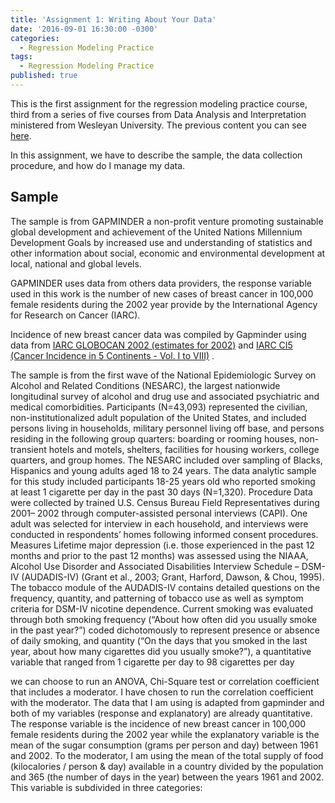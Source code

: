 ```yaml
---
title: 'Assignment 1: Writing About Your Data'
date: '2016-09-01 16:30:00 -0300'
categories:
  - Regression Modeling Practice
tags:
  - Regression Modeling Practice
published: true
---
```

This is the first assignment for the regression modeling practice course, third from a series of five courses from Data Analysis and Interpretation ministered from Wesleyan University.
The previous content you can see [here](https://yan-duarte.github.io/tags/).

In this assignment, we have to describe the sample, the data collection procedure, and how do I manage my data.


## Sample

The sample is from GAPMINDER a non-profit venture promoting sustainable global development and achievement of the United Nations Millennium Development Goals by increased use and understanding of statistics and other information about social, economic and environmental development at local, national and global levels.

GAPMINDER uses data from others data providers, the response variable used in this work is the number of new cases of breast cancer in 100,000 female residents during the 2002 year provide by the International Agency for Research on Cancer (IARC).

Incidence of new breast cancer data was compiled by Gapminder using data from [IARC GLOBOCAN 2002 (estimates for 2002)](http://globocan.iarc.fr/) and [IARC CI5 (Cancer Incidence in 5 Continents - Vol. I to VIII)](http://ci5.iarc.fr/) .



The sample is from the first wave of the National Epidemiologic Survey on Alcohol and
Related Conditions (NESARC), the largest nationwide longitudinal survey of alcohol and
drug use and associated psychiatric and medical comorbidities. Participants (N=43,093)
represented the civilian, non-institutionalized adult population of the United States, and
included persons living in households, military personnel living off base, and persons
residing in the following group quarters: boarding or rooming houses, non-transient hotels
and motels, shelters, facilities for housing workers, college quarters, and group homes. The
NESARC included over sampling of Blacks, Hispanics and young adults aged 18 to 24 years.
The data analytic sample for this study included participants 18-25 years old who reported
smoking at least 1 cigarette per day in the past 30 days (N=1,320).
Procedure
Data were collected by trained U.S. Census Bureau Field Representatives during 2001–
2002 through computer-assisted personal interviews (CAPI). One adult was selected for
interview in each household, and interviews were conducted in respondents’ homes
following informed consent procedures.
Measures
Lifetime major depression (i.e. those experienced in the past 12 months and prior to the
past 12 months) was assessed using the NIAAA, Alcohol Use Disorder and Associated
Disabilities Interview Schedule – DSM-IV (AUDADIS-IV) (Grant et al., 2003; Grant, Harford,
Dawson, & Chou, 1995). The tobacco module of the AUDADIS-IV contains detailed
questions on the frequency, quantity, and patterning of tobacco use as well as symptom
criteria for DSM-IV nicotine dependence. Current smoking was evaluated through both
smoking frequency (“About how often did you usually smoke in the past year?”) coded
dichotomously to represent presence or absence of daily smoking, and quantity (“On the
days that you smoked in the last year, about how many cigarettes did you usually smoke?”),
a quantitative variable that ranged from 1 cigarette per day to 98 cigarettes per day





we can choose to run an ANOVA, Chi-Square test or correlation coefficient that includes a moderator. I have chosen to run the correlation coefficient with the moderator. 
The data that I am using is adapted from gapminder and both of my variables (response and explanatory) are already quantitative. 
The response variable is the incidence of new breast cancer in 100,000 female residents during the 2002 year while the explanatory variable is the mean of the sugar consumption (grams per person and day) between 1961 and 2002. 
To the moderator, I am using the mean of the total supply of food (kilocalories / person & day) available in a country divided by the population and 365 (the number of days in the year) between the years 1961 and 2002. This variable is subdivided in three categories:
